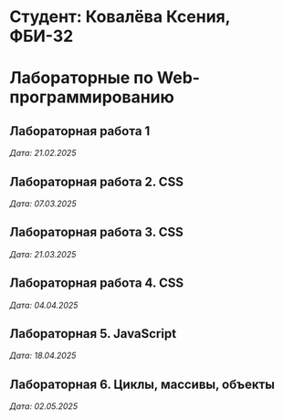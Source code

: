 # Студент: Ковалёва Ксения, ФБИ-32

# Лабораторные по Web-программированию

## Лабораторная работа 1

*Дата: 21.02.2025*

## Лабораторная работа 2. CSS

*Дата: 07.03.2025*

## Лабораторная работа 3. CSS

*Дата: 21.03.2025*

## Лабораторная работа 4. CSS

*Дата: 04.04.2025*

## Лабораторная 5. JavaScript

*Дата: 18.04.2025*

## Лабораторная 6. Циклы, массивы, объекты

*Дата: 02.05.2025*
